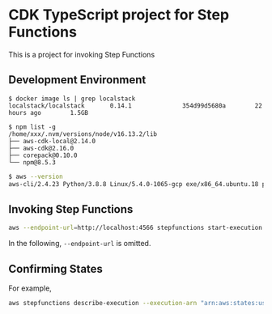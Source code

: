 # CDK TypeScript project for Step Functions

This is a project for invoking Step Functions

## Development Environment

```
$ docker image ls | grep localstack
localstack/localstack       0.14.1              354d99d5680a        22 hours ago        1.5GB
```

```
$ npm list -g
/home/xxx/.nvm/versions/node/v16.13.2/lib
├── aws-cdk-local@2.14.0
├── aws-cdk@2.16.0
├── corepack@0.10.0
└── npm@8.5.3
```

```sh
$ aws --version
aws-cli/2.4.23 Python/3.8.8 Linux/5.4.0-1065-gcp exe/x86_64.ubuntu.18 prompt/off
```

## Invoking Step Functions

```sh
aws --endpoint-url=http://localhost:4566 stepfunctions start-execution --state-machine-arn "arn:aws:states:us-east-1:000000000000:stateMachine:FibonacciStateMachine"
```

In the following, `--endpoint-url` is omitted.

## Confirming States

For example,

```sh
aws stepfunctions describe-execution --execution-arn "arn:aws:states:us-east-1:000000000000:execution:FibonacciStateMachine:07070145-dd61-45cf-86e1-57086e75a74a"
```
